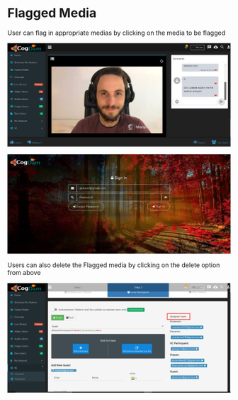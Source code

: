 # Flagged Media

User can flag in appropriate medias by clicking on the media to be flagged

![](../.gitbook/assets/image%20%2850%29.png)



![](../.gitbook/assets/image%20%28152%29.png)

Users can also delete the Flagged media by clicking on the delete option from above 

![](../.gitbook/assets/image%20%2873%29.png)

